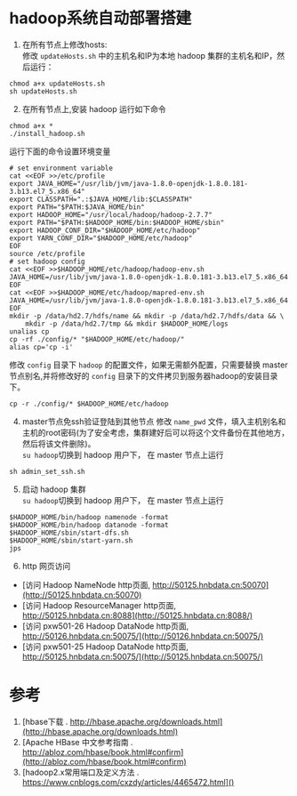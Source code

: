 # hadoop系统自动部署搭建

1. 在所有节点上修改hosts:   
修改 `updateHosts.sh` 中的主机名和IP为本地 hadoop 集群的主机名和IP，然后运行：
```
chmod a+x updateHosts.sh
sh updateHosts.sh
```

2. 在所有节点上,安装 hadoop 运行如下命令
```
chmod a+x *
./install_hadoop.sh
```
运行下面的命令设置环境变量
```
# set environment variable
cat <<EOF >>/etc/profile
export JAVA_HOME="/usr/lib/jvm/java-1.8.0-openjdk-1.8.0.181-3.b13.el7_5.x86_64"
export CLASSPATH=".:$JAVA_HOME/lib:$CLASSPATH"
export PATH="$PATH:$JAVA_HOME/bin"
export HADOOP_HOME="/usr/local/hadoop/hadoop-2.7.7"
export PATH="$PATH:$HADOOP_HOME/bin:$HADOOP_HOME/sbin"
export HADOOP_CONF_DIR="$HADOOP_HOME/etc/hadoop"
export YARN_CONF_DIR="$HADOOP_HOME/etc/hadoop"
EOF
source /etc/profile
# set hadoop config
cat <<EOF >>$HADOOP_HOME/etc/hadoop/hadoop-env.sh
JAVA_HOME=/usr/lib/jvm/java-1.8.0-openjdk-1.8.0.181-3.b13.el7_5.x86_64
EOF
cat <<EOF >>$HADOOP_HOME/etc/hadoop/mapred-env.sh
JAVA_HOME=/usr/lib/jvm/java-1.8.0-openjdk-1.8.0.181-3.b13.el7_5.x86_64
EOF
mkdir -p /data/hd2.7/hdfs/name && mkdir -p /data/hd2.7/hdfs/data && \
    mkdir -p /data/hd2.7/tmp && mkdir $HADOOP_HOME/logs
unalias cp
cp -rf ./config/* "$HADOOP_HOME/etc/hadoop/"
alias cp='cp -i'
```

修改 `config` 目录下 `hadoop` 的配置文件，如果无需额外配置，只需要替换 master 节点别名,并将修改好的 `config` 目录下的文件拷贝到服务器hadoop的安装目录下。
```
cp -r ./config/* $HADOOP_HOME/etc/hadoop
```

4. master节点免ssh验证登陆到其他节点
修改 `name_pwd` 文件，填入主机别名和主机的root密码(为了安全考虑，集群建好后可以将这个文件备份在其他地方，然后将该文件删除)。<br>
`su hadoop`切换到 hadoop 用户下， 在 master 节点上运行
```
sh admin_set_ssh.sh
```

5. 启动 hadoop 集群<br>
`su hadoop`切换到 hadoop 用户下， 在 master 节点上运行
```
$HADOOP_HOME/bin/hadoop namenode -format
$HADOOP_HOME/bin/hadoop datanode -format
$HADOOP_HOME/sbin/start-dfs.sh
$HADOOP_HOME/sbin/start-yarn.sh
jps
```

6. http 网页访问
 - [访问 Hadoop NameNode http页面, http://50125.hnbdata.cn:50070](http://50125.hnbdata.cn:50070)
 - [访问 Hadoop ResourceManager http页面, http://50125.hnbdata.cn:8088](http://50125.hnbdata.cn:8088/)
 - [访问 pxw501-26 Hadoop DataNode http页面, http://50126.hnbdata.cn:50075/](http://50126.hnbdata.cn:50075/)
 - [访问 pxw501-25 Hadoop DataNode http页面, http://50125.hnbdata.cn:50075/](http://50125.hnbdata.cn:50075/)


# 参考
1. [hbase下载 . http://hbase.apache.org/downloads.html](http://hbase.apache.org/downloads.html)
2. [Apache HBase 中文参考指南 . http://abloz.com/hbase/book.html#confirm](http://abloz.com/hbase/book.html#confirm)
3. [hadoop2.x常用端口及定义方法 . https://www.cnblogs.com/cxzdy/articles/4465472.html]()